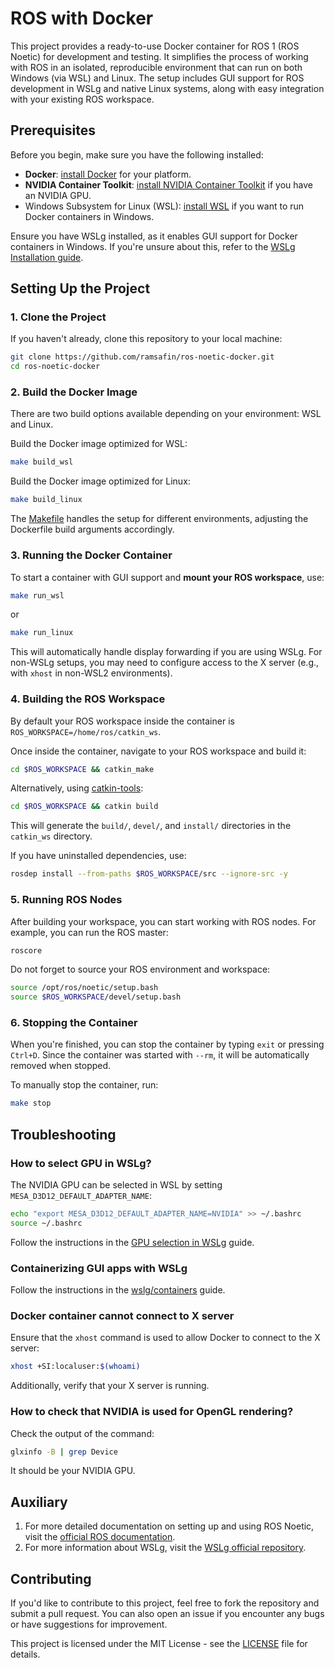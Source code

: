 # ROS with Docker

This project provides a ready-to-use Docker container for ROS 1 (ROS Noetic) for development and testing. It simplifies the process of working with ROS in an isolated, reproducible environment that can run on both Windows (via WSL) and Linux. The setup includes GUI support for ROS development in WSLg and native Linux systems, along with easy integration with your existing ROS workspace.

## Prerequisites

Before you begin, make sure you have the following installed:

- **Docker**: [install Docker](https://docs.docker.com/get-docker/) for your platform.
- **NVIDIA Container Toolkit**: [install NVIDIA Container Toolkit](https://github.com/NVIDIA/nvidia-container-toolkit?tab=readme-ov-file) if you have an NVIDIA GPU.
- Windows Subsystem for Linux (WSL): [install WSL](https://learn.microsoft.com/ru-ru/windows/wsl/install) if you want to run Docker containers in Windows.

Ensure you have WSLg installed, as it enables GUI support for Docker containers in Windows. If you're unsure about this, refer to the [WSLg Installation guide](https://github.com/microsoft/wslg).

## Setting Up the Project

### 1. Clone the Project

If you haven't already, clone this repository to your local machine:

```bash
git clone https://github.com/ramsafin/ros-noetic-docker.git
cd ros-noetic-docker
```

### 2. Build the Docker Image

There are two build options available depending on your environment: WSL and Linux.

Build the Docker image optimized for WSL:
```bash
make build_wsl
```

Build the Docker image optimized for Linux:
```bash
make build_linux
```

The [Makefile](Makefile) handles the setup for different environments, adjusting the Dockerfile build arguments accordingly.

### 3. Running the Docker Container

To start a container with GUI support and **mount your ROS workspace**, use:
```bash
make run_wsl
```
or
```bash
make run_linux
```

This will automatically handle display forwarding if you are using WSLg. For non-WSLg setups, you may need to configure access to the X server (e.g., with `xhost` in non-WSL2 environments).

### 4. Building the ROS Workspace

By default your ROS workspace inside the container is `ROS_WORKSPACE=/home/ros/catkin_ws`.

Once inside the container, navigate to your ROS workspace and build it:

```bash
cd $ROS_WORKSPACE && catkin_make
```

Alternatively, using [catkin-tools](https://catkin-tools.readthedocs.io/en/latest/):
```bash
cd $ROS_WORKSPACE && catkin build
```

This will generate the `build/`, `devel/`, and `install/` directories in the `catkin_ws` directory.

If you have uninstalled dependencies, use:
```bash
rosdep install --from-paths $ROS_WORKSPACE/src --ignore-src -y
```

### 5. Running ROS Nodes

After building your workspace, you can start working with ROS nodes. For example, you can run the ROS master:

```bash
roscore
```

Do not forget to source your ROS environment and workspace:
```bash
source /opt/ros/noetic/setup.bash
source $ROS_WORKSPACE/devel/setup.bash
```

### 6. Stopping the Container

When you're finished, you can stop the container by typing `exit` or pressing `Ctrl+D`. Since the container was started with `--rm`, it will be automatically removed when stopped.

To manually stop the container, run:
```bash
make stop
```

## Troubleshooting

### How to select GPU in WSLg?

The NVIDIA GPU can be selected in WSL by setting `MESA_D3D12_DEFAULT_ADAPTER_NAME`:
```bash
echo "export MESA_D3D12_DEFAULT_ADAPTER_NAME=NVIDIA" >> ~/.bashrc
source ~/.bashrc
```
Follow the instructions in the [GPU selection in WSLg](https://github.com/microsoft/wslg/wiki/GPU-selection-in-WSLg) guide.

### Containerizing GUI apps with WSLg

Follow the instructions in the [wslg/containers](https://github.com/microsoft/wslg/blob/861d029e97bc99e68050f86c956803b42e8756da/samples/container/Containers.md) guide.

### Docker container cannot connect to X server

Ensure that the `xhost` command is used to allow Docker to connect to the X server:
```bash
xhost +SI:localuser:$(whoami)
```

Additionally, verify that your X server is running.

### How to check that NVIDIA is used for OpenGL rendering?

Check the output of the command:
```bash
glxinfo -B | grep Device
```

It should be your NVIDIA GPU.

## Auxiliary

1. For more detailed documentation on setting up and using ROS Noetic, visit the [official ROS documentation](http://wiki.ros.org/noetic).
2. For more information about WSLg, visit the [WSLg official repository](https://github.com/microsoft/wslg).

## Contributing

If you'd like to contribute to this project, feel free to fork the repository and submit a pull request. You can also open an issue if you encounter any bugs or have suggestions for improvement.

This project is licensed under the MIT License - see the [LICENSE](LICENSE) file for details.
